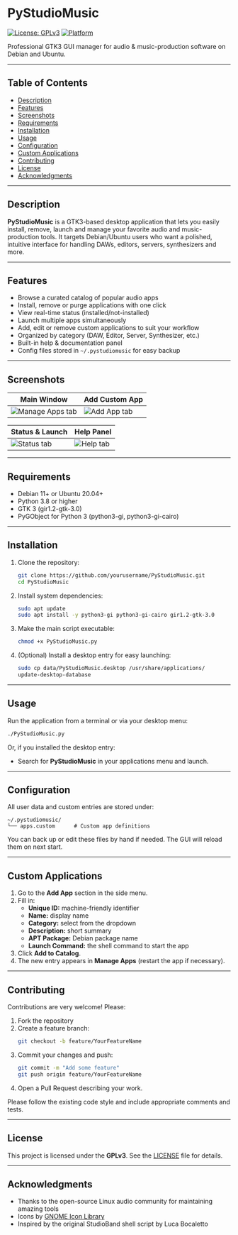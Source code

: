 # PyStudioMusic

[![License: GPLv3](https://img.shields.io/badge/License-GPLv3-blue.svg)](LICENSE) [![Platform](https://img.shields.io/badge/Platform-Debian%2FUbuntu-orange.svg)](https://www.debian.org/)

Professional GTK3 GUI manager for audio & music-production software on Debian and Ubuntu.

---

## Table of Contents

- [Description](#description)  
- [Features](#features)  
- [Screenshots](#screenshots)  
- [Requirements](#requirements)  
- [Installation](#installation)  
- [Usage](#usage)  
- [Configuration](#configuration)  
- [Custom Applications](#custom-applications)  
- [Contributing](#contributing)  
- [License](#license)  
- [Acknowledgments](#acknowledgments)  

---

## Description

**PyStudioMusic** is a GTK3-based desktop application that lets you easily install, remove, launch and manage your favorite audio and music-production tools. It targets Debian/Ubuntu users who want a polished, intuitive interface for handling DAWs, editors, servers, synthesizers and more.

---

## Features

- Browse a curated catalog of popular audio apps  
- Install, remove or purge applications with one click  
- View real-time status (installed/not-installed)  
- Launch multiple apps simultaneously  
- Add, edit or remove custom applications to suit your workflow  
- Organized by category (DAW, Editor, Server, Synthesizer, etc.)  
- Built-in help & documentation panel  
- Config files stored in `~/.pystudiomusic` for easy backup  

---

## Screenshots

<!-- Replace the URLs below with actual screenshots after capturing them -->

| Main Window | Add Custom App |
| ----------- | -------------- |
| ![Manage Apps tab](docs/screenshots/manage.png) | ![Add App tab](docs/screenshots/add.png) |

| Status & Launch | Help Panel |
| --------------- | ---------- |
| ![Status tab](docs/screenshots/status.png) | ![Help tab](docs/screenshots/help.png) |

---

## Requirements

- Debian 11+ or Ubuntu 20.04+  
- Python 3.8 or higher  
- GTK 3 (gir1.2-gtk-3.0)  
- PyGObject for Python 3 (python3-gi, python3-gi-cairo)  

---

## Installation

1. Clone the repository:  
   ```bash
   git clone https://github.com/yourusername/PyStudioMusic.git
   cd PyStudioMusic
   ```

2. Install system dependencies:  
   ```bash
   sudo apt update
   sudo apt install -y python3-gi python3-gi-cairo gir1.2-gtk-3.0
   ```

3. Make the main script executable:  
   ```bash
   chmod +x PyStudioMusic.py
   ```

4. (Optional) Install a desktop entry for easy launching:

   ```bash
   sudo cp data/PyStudioMusic.desktop /usr/share/applications/
   update-desktop-database
   ```

---

## Usage

Run the application from a terminal or via your desktop menu:

```bash
./PyStudioMusic.py
```

Or, if you installed the desktop entry:

- Search for **PyStudioMusic** in your applications menu and launch.

---

## Configuration

All user data and custom entries are stored under:

```
~/.pystudiomusic/
└── apps.custom      # Custom app definitions
```

You can back up or edit these files by hand if needed. The GUI will reload them on next start.

---

## Custom Applications

1. Go to the **Add App** section in the side menu.  
2. Fill in:
   - **Unique ID:** machine-friendly identifier  
   - **Name:** display name  
   - **Category:** select from the dropdown  
   - **Description:** short summary  
   - **APT Package:** Debian package name  
   - **Launch Command:** the shell command to start the app  
3. Click **Add to Catalog**.  
4. The new entry appears in **Manage Apps** (restart the app if necessary).

---

## Contributing

Contributions are very welcome! Please:

1. Fork the repository  
2. Create a feature branch:  
   ```bash
   git checkout -b feature/YourFeatureName
   ```
3. Commit your changes and push:  
   ```bash
   git commit -m "Add some feature"
   git push origin feature/YourFeatureName
   ```
4. Open a Pull Request describing your work.

Please follow the existing code style and include appropriate comments and tests.

---

## License

This project is licensed under the **GPLv3**. See the [LICENSE](LICENSE) file for details.

---

## Acknowledgments

- Thanks to the open-source Linux audio community for maintaining amazing tools  
- Icons by [GNOME Icon Library](https://www.gnome.org)  
- Inspired by the original StudioBand shell script by Luca Bocaletto
